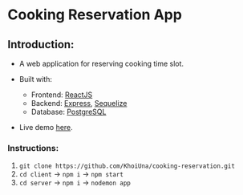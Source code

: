 # Cooking Reservation App

## Introduction:

- A web application for reserving cooking time slot.

- Built with:

  - Frontend: [ReactJS](https://reactjs.org/)
  - Backend: [Express](https://expressjs.com/), [Sequelize](https://sequelize.org/)
  - Database: [PostgreSQL](https://www.postgresql.org/)

- Live demo [here](https://cooking-reservation.vercel.app/).

### Instructions:

1. `git clone https://github.com/KhoiUna/cooking-reservation.git`
2. `cd client` -> `npm i` -> `npm start`
3. `cd server` -> `npm i` -> `nodemon app`
